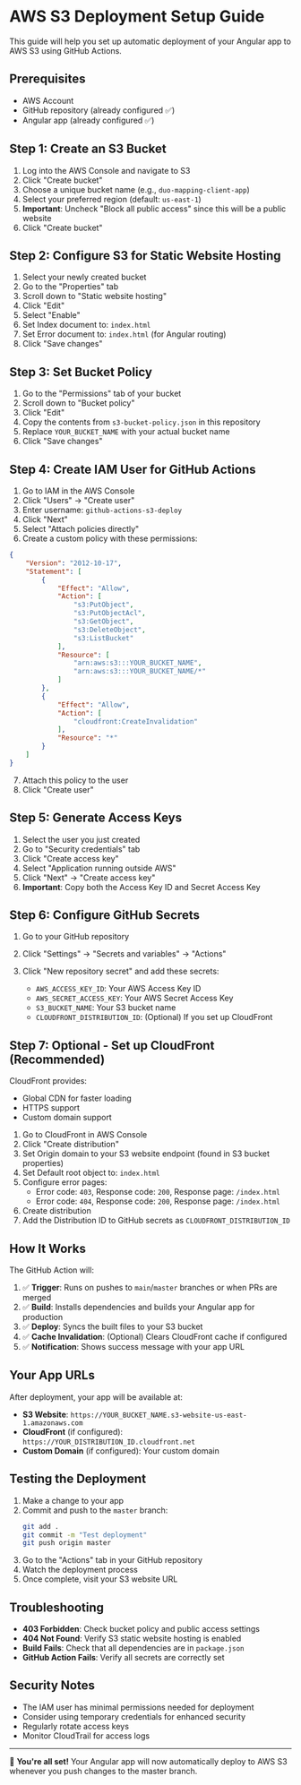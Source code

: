 # AWS S3 Deployment Setup Guide

This guide will help you set up automatic deployment of your Angular app to AWS S3 using GitHub Actions.

## Prerequisites

- AWS Account
- GitHub repository (already configured ✅)
- Angular app (already configured ✅)

## Step 1: Create an S3 Bucket

1. Log into the AWS Console and navigate to S3
2. Click "Create bucket"
3. Choose a unique bucket name (e.g., `duo-mapping-client-app`)
4. Select your preferred region (default: `us-east-1`)
5. **Important**: Uncheck "Block all public access" since this will be a public website
6. Click "Create bucket"

## Step 2: Configure S3 for Static Website Hosting

1. Select your newly created bucket
2. Go to the "Properties" tab
3. Scroll down to "Static website hosting"
4. Click "Edit"
5. Select "Enable"
6. Set Index document to: `index.html`
7. Set Error document to: `index.html` (for Angular routing)
8. Click "Save changes"

## Step 3: Set Bucket Policy

1. Go to the "Permissions" tab of your bucket
2. Scroll down to "Bucket policy"
3. Click "Edit"
4. Copy the contents from `s3-bucket-policy.json` in this repository
5. Replace `YOUR_BUCKET_NAME` with your actual bucket name
6. Click "Save changes"

## Step 4: Create IAM User for GitHub Actions

1. Go to IAM in the AWS Console
2. Click "Users" → "Create user"
3. Enter username: `github-actions-s3-deploy`
4. Click "Next"
5. Select "Attach policies directly"
6. Create a custom policy with these permissions:

```json
{
    "Version": "2012-10-17",
    "Statement": [
        {
            "Effect": "Allow",
            "Action": [
                "s3:PutObject",
                "s3:PutObjectAcl",
                "s3:GetObject",
                "s3:DeleteObject",
                "s3:ListBucket"
            ],
            "Resource": [
                "arn:aws:s3:::YOUR_BUCKET_NAME",
                "arn:aws:s3:::YOUR_BUCKET_NAME/*"
            ]
        },
        {
            "Effect": "Allow",
            "Action": [
                "cloudfront:CreateInvalidation"
            ],
            "Resource": "*"
        }
    ]
}
```

7. Attach this policy to the user
8. Click "Create user"

## Step 5: Generate Access Keys

1. Select the user you just created
2. Go to "Security credentials" tab
3. Click "Create access key"
4. Select "Application running outside AWS"
5. Click "Next" → "Create access key"
6. **Important**: Copy both the Access Key ID and Secret Access Key

## Step 6: Configure GitHub Secrets

1. Go to your GitHub repository
2. Click "Settings" → "Secrets and variables" → "Actions"
3. Click "New repository secret" and add these secrets:

   - `AWS_ACCESS_KEY_ID`: Your AWS Access Key ID
   - `AWS_SECRET_ACCESS_KEY`: Your AWS Secret Access Key
   - `S3_BUCKET_NAME`: Your S3 bucket name
   - `CLOUDFRONT_DISTRIBUTION_ID`: (Optional) If you set up CloudFront

## Step 7: Optional - Set up CloudFront (Recommended)

CloudFront provides:
- Global CDN for faster loading
- HTTPS support
- Custom domain support

1. Go to CloudFront in AWS Console
2. Click "Create distribution"
3. Set Origin domain to your S3 website endpoint (found in S3 bucket properties)
4. Set Default root object to: `index.html`
5. Configure error pages:
   - Error code: `403`, Response code: `200`, Response page: `/index.html`
   - Error code: `404`, Response code: `200`, Response page: `/index.html`
6. Create distribution
7. Add the Distribution ID to GitHub secrets as `CLOUDFRONT_DISTRIBUTION_ID`

## How It Works

The GitHub Action will:

1. ✅ **Trigger**: Runs on pushes to `main`/`master` branches or when PRs are merged
2. ✅ **Build**: Installs dependencies and builds your Angular app for production
3. ✅ **Deploy**: Syncs the built files to your S3 bucket
4. ✅ **Cache Invalidation**: (Optional) Clears CloudFront cache if configured
5. ✅ **Notification**: Shows success message with your app URL

## Your App URLs

After deployment, your app will be available at:

- **S3 Website**: `https://YOUR_BUCKET_NAME.s3-website-us-east-1.amazonaws.com`
- **CloudFront** (if configured): `https://YOUR_DISTRIBUTION_ID.cloudfront.net`
- **Custom Domain** (if configured): Your custom domain

## Testing the Deployment

1. Make a change to your app
2. Commit and push to the `master` branch:
   ```bash
   git add .
   git commit -m "Test deployment"
   git push origin master
   ```
3. Go to the "Actions" tab in your GitHub repository
4. Watch the deployment process
5. Once complete, visit your S3 website URL

## Troubleshooting

- **403 Forbidden**: Check bucket policy and public access settings
- **404 Not Found**: Verify S3 static website hosting is enabled
- **Build Fails**: Check that all dependencies are in `package.json`
- **GitHub Action Fails**: Verify all secrets are correctly set

## Security Notes

- The IAM user has minimal permissions needed for deployment
- Consider using temporary credentials for enhanced security
- Regularly rotate access keys
- Monitor CloudTrail for access logs

---

🚀 **You're all set!** Your Angular app will now automatically deploy to AWS S3 whenever you push changes to the master branch.
